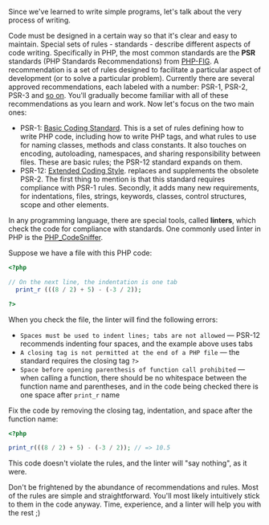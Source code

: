 Since we've learned to write simple programs, let's talk about the very process of writing.

Code must be designed in a certain way so that it's clear and easy to maintain. Special sets of rules - standards - describe different aspects of code writing. Specifically in PHP, the most common standards are the **PSR** standards (PHP Standards Recommendations) from [PHP-FIG](https://www.php-fig.org/psr/). A recommendation is a set of rules designed to facilitate a particular aspect of development (or to solve a particular problem). Currently there are several approved recommendations, each labeled with a number: PSR-1, PSR-2, PSR-3 and [so on](https://en.wikipedia.org/wiki/PHP_Standard_Recommendation). You'll gradually become familiar with all of these recommendations as you learn and work. Now let's focus on the two main ones:

* PSR-1: [Basic Coding Standard](https://www.php-fig.org/psr/psr-1/). This is a set of rules defining how to write PHP code, including how to write PHP tags, and what rules to use for naming classes, methods and class constants. It also touches on encoding, autoloading, namespaces, and sharing responsibility between files. These are basic rules; the PSR-12 standard expands on them.
* PSR-12: [Extended Coding Style](https://www.php-fig.org/psr/psr-12/). replaces and supplements the obsolete PSR-2. The first thing to mention is that this standard requires compliance with PSR-1 rules. Secondly, it adds many new requirements, for indentations, files, strings, keywords, classes, control structures, scope and other elements.

In any programming language, there are special tools, called **linters**, which check the code for compliance with standards. One commonly used linter in PHP is the [PHP_CodeSniffer](https://github.com/squizlabs/PHP_CodeSniffer).

Suppose we have a file with this PHP code:

```php
<?php

// On the next line, the indentation is one tab
  print_r (((8 / 2) + 5) - (-3 / 2));

?>
```

When you check the file, the linter will find the following errors:

* `Spaces must be used to indent lines; tabs are not allowed` — PSR-12 recommends indenting four spaces, and the example above uses tabs
* `A closing tag is not permitted at the end of a PHP file` — the standard requires the closing tag `?>`
* `Space before opening parenthesis of function call prohibited` — when calling a function, there should be no whitespace between the function name and parentheses, and in the code being checked there is one space after `print_r` name

Fix the code by removing the closing tag, indentation, and space after the function name:

```php
<?php

print_r(((8 / 2) + 5) - (-3 / 2)); // => 10.5
```

This code doesn't violate the rules, and the linter will "say nothing", as it were.

Don't be frightened by the abundance of recommendations and rules. Most of the rules are simple and straightforward. You'll most likely intuitively stick to them in the code anyway. Time, experience, and a linter will help you with the rest ;)
